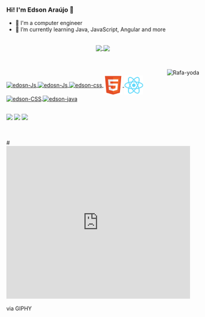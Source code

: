 ### Hi! I'm Edson Araújo 👋

- 🔭 I'm a computer engineer
- 🌱 I’m currently learning Java, JavaScript, Angular and more
<br>
 <div align="center">
  <a href="https://github.com/edson-araujo">
  <img align="center" height="150em" src="https://github-readme-stats.vercel.app/api?username=edson-araujo&show_icons=true&theme=dark&include_all_commits=true&count_private=true"/>
  <img align="center" height="150em"src="https://github-readme-stats.vercel.app/api/top-langs/?username=edson-araujo&layout=compact&langs_count=7&theme=dark"/>
</div>
  
  ##
 

  
  <br>
<img height="200em"align="right" alt="Rafa-yoda" src="https://media.giphy.com/media/Vbtc9VG51NtzT1Qnv1/giphy.gif">

<div style="display: inline_block"><br>
  <img align="center" alt="edosn-Js" height="50 width="40" src="https://user-images.githubusercontent.com/79815326/193495356-c86927b8-3db1-45a5-b98a-0e59662ef61e.png">
   <img align="center" alt="edosn-Js" height="50" width="50" src="https://user-images.githubusercontent.com/79815326/193495548-0d3a4877-afe7-449e-84ae-466145a6e437.png">
  <img align="center" alt="edson-css" height="50 width="40" src="https://icongr.am/devicon/css3-original.svg?size=112&color=currentColor">
  <img align="center" alt="edson-HTML" height="50 width="40" src="https://raw.githubusercontent.com/devicons/devicon/master/icons/html5/html5-original.svg">
  <img align="center" alt="edson-React" height="50 width="40" src="https://raw.githubusercontent.com/devicons/devicon/master/icons/react/react-original.svg">
  <img align="center" alt="edson-CSS" height="50 width="40" src="https://icongr.am/devicon/angularjs-original.svg?size=112&color=currentColor">
  <img align="center" alt="edson-java" height="50 width="40" src="https://icongr.am/devicon/java-original.svg?size=112&color=currentColor">

</div>
 <br>
  
  <div> 

  <a href="https://www.instagram.com/dev.edsonaraujo/" target="_blank"><img src="https://img.shields.io/badge/-Instagram-%23E4405F?style=for-the-badge&logo=instagram&logoColor=white" target="_blank"></a>
  <a href = "mailto:edsonaraujo.dev@gmail.com"><img src="https://img.shields.io/badge/-Gmail-%23333?style=for-the-badge&logo=gmail&logoColor=white" target="_blank"></a>
  <a href="https://www.linkedin.com/in/edson-ara%C3%BAjo-863382155/" target="_blank"><img src="https://img.shields.io/badge/-LinkedIn-%230077B5?style=for-the-badge&logo=linkedin&logoColor=white" target="_blank"></a> 
 
  <br>
  
 <br>
    #
 <br>
 
</div>

 <iframe src="https://giphy.com/embed/Vbtc9VG51NtzT1Qnv1" width="480" height="400" frameBorder="0" class="giphy-embed" allowFullScreen></iframe><p><a >via GIPHY</a></p>
 <img href="https://giphy.com/gifs/Friends-friends-tv-episode-219-Vbtc9VG51NtzT1Qnv1"/>
